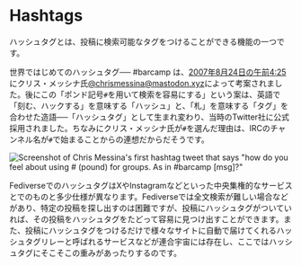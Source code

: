 # Hashtags

ハッシュタグとは、投稿に検索可能なタグをつけることができる機能の一つです。

世界ではじめてのハッシュタグ── #barcamp は、[2007年8月24日の午前4:25](https://twitter.com/chrismessina/status/223115412?lang=en)にクリス・メッシナ氏[@chrismessina@mastodon.xyz](https://mastodon.xyz/@chrismessina)によって考案されました。後にこの「ポンド記号`#`を用いて検索を容易にする」という案は、英語で「刻む、ハックする」を意味する「ハッシュ」と、「札」を意味する「タグ」を合わせた造語──「ハッシュタグ」として生まれ変わり、当時のTwitter社に公式採用されました。ちなみにクリス・メッシナ氏が`#`を選んだ理由は、IRCのチャンネル名が`#`で始まることからの連想だからだそうです。

![Screenshot of Chris Messina's first hashtag tweet that says "how do you feel about using # (pound) for groups. As in #barcamp \[msg\]?"](/img/docs/for-users/features/hashtag/1.ja.png)

FediverseでのハッシュタグはXやInstagramなどといった中央集権的なサービスとでのものと多少仕様が異なります。Fediverseでは全文検索が難しい場合などがあり、特定の投稿を探し出すのは困難ですが、投稿にハッシュタグがついていれば、その投稿をハッシュタグをたどって容易に見つけ出すことができます。また、投稿にハッシュタグをつけるだけで様々なサイトに自動で届けてくれるハッシュタグリレーと呼ばれるサービスなどが連合宇宙には存在し、ここではハッシュタグにそこそこの重みがあったりするのです。
